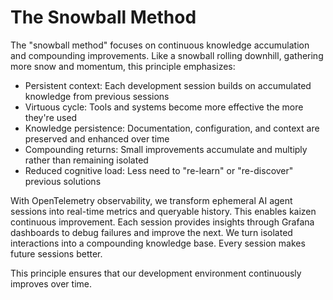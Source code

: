 # The Snowball Method

The "snowball method" focuses on continuous knowledge accumulation and compounding improvements. Like a snowball rolling downhill, gathering more snow and momentum, this principle emphasizes:

- Persistent context: Each development session builds on accumulated knowledge from previous sessions
- Virtuous cycle: Tools and systems become more effective the more they're used
- Knowledge persistence: Documentation, configuration, and context are preserved and enhanced over time
- Compounding returns: Small improvements accumulate and multiply rather than remaining isolated
- Reduced cognitive load: Less need to "re-learn" or "re-discover" previous solutions

With OpenTelemetry observability, we transform ephemeral AI agent sessions into real-time metrics and queryable history. This enables kaizen continuous improvement. Each session provides insights through Grafana dashboards to debug failures and improve the next. We turn isolated interactions into a compounding knowledge base. Every session makes future sessions better.

This principle ensures that our development environment continuously improves over time.
